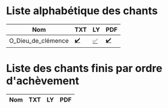 
# Liste alphabétique des chants
Nom | TXT | LY | PDF
--- | --- | -- | ---
O_Dieu_de_clémence | [:heavy_check_mark:](songs/O_Dieu_de_clémence.txt) | [:white_check_mark:](songs/O_Dieu_de_clémence.ly) | [:heavy_check_mark:](songs/O_Dieu_de_clémence.pdf)
# Liste des chants finis par ordre d'achèvement
Nom | TXT | LY | PDF
--- | --- | -- | ---
